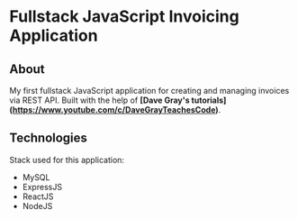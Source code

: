 # Fullstack JavaScript Invoicing Application

## About

My first fullstack JavaScript application for creating and managing invoices via REST API. Built with the help of **[Dave Gray's tutorials] (https://www.youtube.com/c/DaveGrayTeachesCode)**.

## Technologies

Stack used for this application:

-   MySQL
-   ExpressJS
-   ReactJS
-   NodeJS
